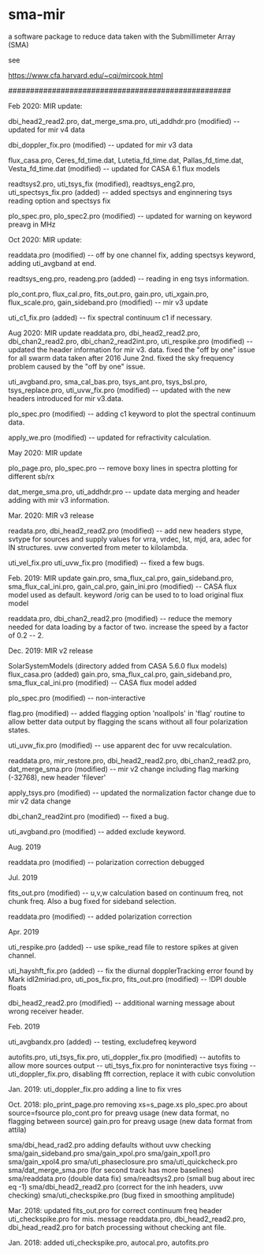 # sma-mir
a software package to reduce data taken with the Submillimeter Array (SMA)

see

https://www.cfa.harvard.edu/~cqi/mircook.html

###################################################

Feb 2020: MIR update:

dbi_head2_read2.pro, dat_merge_sma.pro, uti_addhdr.pro (modified)
-- updated for mir v4 data 

dbi_doppler_fix.pro (modified)
-- updated for mir v3 data

flux_casa.pro, Ceres_fd_time.dat, Lutetia_fd_time.dat,
   Pallas_fd_time.dat, Vesta_fd_time.dat (modified)
-- updated for CASA 6.1 flux models

readtsys2.pro, uti_tsys_fix (modified), 
   readtsys_eng2.pro, uti_spectsys_fix.pro (added)
-- added spectsys and enginnering tsys reading option and spectsys fix

plo_spec.pro, plo_spec2.pro (modified)
-- updated for warning on keyword preavg in MHz


Oct 2020: MIR update:

readdata.pro (modified)
-- off by one channel fix, adding spectsys keyword, adding 
   uti_avgband at end.

readtsys_eng.pro, readeng.pro (added)
-- reading in eng tsys information.

plo_cont.pro, flux_cal.pro, fits_out.pro, gain.pro,
   uti_xgain.pro, flux_scale.pro, gain_sideband.pro (modified)
-- mir v3 update

uti_c1_fix.pro (added)
-- fix spectral continuum c1 if necessary.

Aug 2020: MIR update
readdata.pro, dbi_head2_read2.pro, dbi_chan2_read2.pro,
   dbi_chan2_read2int.pro, uti_respike.pro (modified)
-- updated the header information for mir v3. data. 
   fixed the "off by one" issue for all swarm data 
      taken after 2016 June 2nd.
   fixed the sky frequency problem caused by the
      "off by one" issue.

uti_avgband.pro, sma_cal_bas.pro, tsys_ant.pro, 
   tsys_bsl.pro, tsys_replace.pro, uti_uvw_fix.pro (modified)
-- updated with the new headers introduced for mir v3.data.

plo_spec.pro (modified)
-- adding c1 keyword to plot the spectral continuum data.

apply_we.pro (modified)
-- updated for refractivity calculation.


May 2020: MIR update

plo_page.pro, plo_spec.pro
-- remove boxy lines in spectra plotting for different sb/rx

dat_merge_sma.pro, uti_addhdr.pro
-- update data merging and header adding with mir v3 information.

Mar. 2020: MIR v3 release

readata.pro, dbi_head2_read2.pro (modified)
-- add new headers stype, svtype for sources and supply values
   for vrra, vrdec, lst, mjd, ara, adec for IN structures.
   uvw converted from meter to kilolambda.

uti_vel_fix.pro uti_uvw_fix.pro (modified)
-- fixed a few bugs.


Feb. 2019: MIR update
gain.pro, sma_flux_cal.pro, gain_sideband.pro, sma_flux_cal_ini.pro,
   gain_cal.pro, gain_ini.pro (modified)
-- CASA flux model used as default. keyword /orig can be used to 
   to load original flux model

readdata.pro, dbi_chan2_read2.pro (modified)
-- reduce the memory needed for data loading by a factor of two.
   increase the speed by a factor of 0.2 -- 2.

Dec. 2019: MIR v2 release 

SolarSystemModels (directory added from CASA 5.6.0 flux models)
flux_casa.pro  (added)
gain.pro, sma_flux_cal.pro, gain_sideband.pro, sma_flux_cal_ini.pro (modified)
-- CASA flux model added

plo_spec.pro (modified)
-- non-interactive 

flag.pro (modified)
-- added flagging option 'noallpols' in 'flag' routine to allow 
   better data output by flagging the scans without all four 
   polarization states.

uti_uvw_fix.pro (modified)
-- use apparent dec for uvw recalculation.

readdata.pro, mir_restore.pro, dbi_head2_read2.pro, dbi_chan2_read2.pro, 
    dat_merge_sma.pro (modified)
-- mir v2 change including flag marking (-32768), new header 'filever'

apply_tsys.pro (modified)
-- updated the normalization factor change due to mir v2 data change

dbi_chan2_read2int.pro (modified)
-- fixed a bug.

uti_avgband.pro (modified)
-- added exclude keyword.


Aug. 2019

readdata.pro (modified)
-- polarization correction debugged

Jul. 2019

fits_out.pro (modified)
-- u,v,w calculation based on continuum freq, 
             not chunk freq. Also a bug fixed for sideband selection.

readdata.pro (modified)
-- added polarization correction


Apr. 2019

uti_respike.pro (added)
-- use spike_read file to restore spikes at given channel. 

uti_hayshft_fix.pro (added)
-- fix the diurnal dopplerTracking error 
                     found by Mark 
idl2miriad.pro, uti_pos_fix.pro, fits_out.pro (modified)
-- !DPI double floats

dbi_head2_read2.pro (modified) 
-- additional warning message about wrong receiver
                           header.

Feb. 2019

uti_avgbandx.pro (added)
-- testing, excludefreq keyword

autofits.pro, uti_tsys_fix.pro, uti_doppler_fix.pro (modified)
-- autofits to allow more sources output
-- uti_tsys_fix.pro for noninteractive tsys fixing
-- uti_doppler_fix.pro, disabling fft correction, replace it 
                    with cubic convolution

Jan. 2019:
uti_doppler_fix.pro  adding a line to fix vres 

Oct. 2018: 
plo_print_page.pro removing xs=s_page.xs
plo_spec.pro about source=fsource
plo_cont.pro for preavg usage (new data format, 
	  	       	      no flagging between source)
gain.pro  for preavg usage (new data format from attila)

sma/dbi_head_rad2.pro adding defaults without uvw checking
sma/gain_sideband.pro
sma/gain_xpol.pro
sma/gain_xpol1.pro
sma/gain_xpol4.pro
sma/uti_phaseclosure.pro
sma/uti_quickcheck.pro
sma/dat_merge_sma.pro (for second track has more baselines)
sma/readdata.pro (double data fix)
sma/readtsys2.pro (small bug about irec eq -1)
sma/dbi_head2_read2.pro (correct for the inh headers, uvw checking)
sma/uti_checkspike.pro (bug fixed in smoothing amplitude)

Mar. 2018: updated fits_out.pro for correct continuum freq header
                   uti_checkspike.pro for mis. message
                   readdata.pro, dbi_head2_read2.pro, dbi_head_read2.pro
                      for batch processing without checking ant file.

Jan. 2018: added uti_checkspike.pro, autocal.pro, autofits.pro

